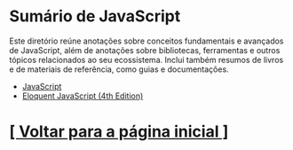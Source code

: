 # Sumário de JavaScript

Este diretório reúne anotações sobre conceitos fundamentais e avançados de JavaScript, além de anotações sobre bibliotecas, ferramentas e outros tópicos relacionados ao seu ecossistema. Inclui também resumos de livros e de materiais de referência, como guias e documentações.

- [JavaScript](./1-javascript/javascript.md)
- [Eloquent JavaScript (4th Edition)]()

# [[ Voltar para a página inicial ]](../README.md)